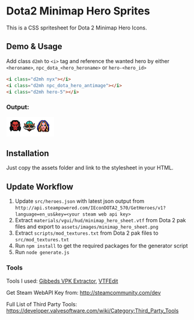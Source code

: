 # Dota2 Minimap Hero Sprites

This is a CSS spritesheet for Dota 2 Minimap Hero Icons.

## Demo & Usage

Add class `d2mh` to `<i>` tag and reference the wanted hero by either `<heroname>`, `npc_dota_<hero_heroname>` or `hero-<hero_id>`

``` html
<i class="d2mh nyx"></i>
<i class="d2mh npc_dota_hero_antimage"></i>
<i class="d2mh hero-5"></i>
```

### Output:

![Output example](example.png)

## Installation

Just copy the assets folder and link to the stylesheet in your HTML.

## Update Workflow

1. Update `src/heroes.json` with latest json output from `http://api.steampowered.com/IEconDOTA2_570/GetHeroes/v1?language=en_us&key=<your steam web api key>`
2. Extract `materials/vgui/hud/minimap_hero_sheet.vtf` from Dota 2 pak files and export to `assets/images/minimap_hero_sheet.png`
3. Extract `scripts/mod_textures.txt` from Dota 2 pak files to `src/mod_textures.txt`
4. Run `npm install` to get the required packages for the generator script
5. Run `node generate.js`

### Tools

Tools I used: [Gibbeds VPK Extractor](https://developer.valvesoftware.com/wiki/Gibbeds_VPK_Extractor), [VTFEdit](https://developer.valvesoftware.com/wiki/VTFEdit)

Get Steam WebAPI Key from: http://steamcommunity.com/dev

Full List of Third Party Tools: https://developer.valvesoftware.com/wiki/Category:Third_Party_Tools

